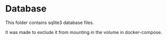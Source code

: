 # Database

This folder contains sqlite3 database files.

It was made to exclude it from mounting in the volume in docker-compose.
